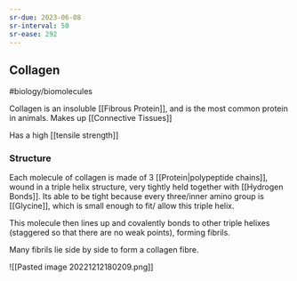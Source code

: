 ```yaml
---
sr-due: 2023-06-08
sr-interval: 50
sr-ease: 292
---
```

## Collagen
#biology/biomolecules 

Collagen is an insoluble [[Fibrous Protein]], and is the most common protein in animals. Makes up [[Connective Tissues]]

Has a high [[tensile strength]]
### Structure 
Each molecule of collagen is made of 3 [[Protein|polypeptide chains]], wound in a triple helix structure, very tightly held together with [[Hydrogen Bonds]].
Its able to be tight because every three/inner amino group is [[Glycine]], which is small enough to fit/ allow this triple helix.

This molecule then lines up and covalently bonds to other triple helixes (staggered so that there are no weak points), forming fibrils.

Many fibrils lie side by side to form a collagen fibre.

![[Pasted image 20221212180209.png]]
